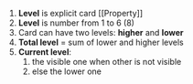 1. **Level** is explicit card [[Property]]
1. **Level** is number from 1 to 6 (8)
2. Card can have two levels: **higher** and **lower**
3. **Total level** = sum of lower and higher levels
4. **Current level**:
	1. the visible one when other is not visible
	2. else the lower one
